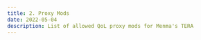 ```yaml
---
title: 2. Proxy Mods
date: 2022-05-04
description: List of allowed QoL proxy mods for Menma's TERA
---
```

